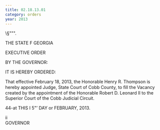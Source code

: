 ```yaml
---
title: 02.18.13.01
category: orders
year: 2013
---
```

    

\§""".

THE STATE F GEORGIA

EXECUTIVE ORDER

BY THE GOVERNOR:

IT IS HEREBY ORDERED:

That effective February 18, 2013, the Honorable Henry R.
Thompson is hereby appointed Judge, State Court of Cobb
County, to ﬁll the Vacancy created by the appointment of the
Honorable Robert D. Leonard II to the Superior Court of the
Cobb Judicial Circuit.

44-at
THIS I 5"’ DAY or FEBRUARY, 2013.

ii  
GOVERNOR

